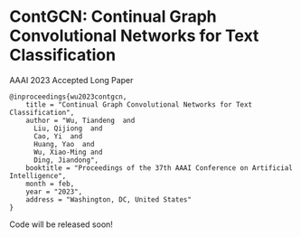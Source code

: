 # ContGCN: Continual Graph Convolutional Networks for Text Classification

AAAI 2023 Accepted Long Paper

```
@inproceedings{wu2023contgcn,
    title = "Continual Graph Convolutional Networks for Text Classification",
    author = "Wu, Tiandeng  and
      Liu, Qijiong  and
      Cao, Yi  and
      Huang, Yao  and
      Wu, Xiao-Ming and
      Ding, Jiandong",
    booktitle = "Proceedings of the 37th AAAI Conference on Artificial Intelligence",
    month = feb,
    year = "2023",
    address = "Washington, DC, United States"
}
```

Code will be released soon!
